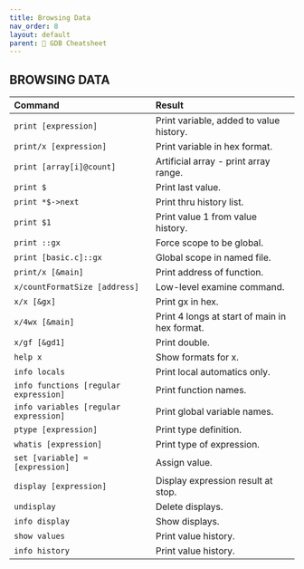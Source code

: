 ```yaml
---
title: Browsing Data
nav_order: 8
layout: default
parent: 📑 GDB Cheatsheet
---
```


## **BROWSING DATA**

| Command                               | Result                                        |
| :------------------------------------ | :-------------------------------------------- |
| `print [expression]`                  | Print variable, added to value history.       |
| `print/x [expression]`                | Print variable in hex format.                 |
| `print [array[i]@count]`              | Artificial array - print array range.         |
| `print $`                             | Print last value.                             |
| `print *$->next`                      | Print thru history list.                      |
| `print $1`                            | Print value 1 from value history.             |
| `print ::gx`                          | Force scope to be global.                     |
| `print [basic.c]::gx`                 | Global scope in named file.                   |
| `print/x [&main]`                     | Print address of function.                    |
| `x/countFormatSize [address]`         | Low-level examine command.                    |
| `x/x [&gx]`                           | Print gx in hex.                              |
| `x/4wx [&main]`                       | Print 4 longs at start of main in hex format. |
| `x/gf [&gd1]`                         | Print double.                                 |
| `help x`                              | Show formats for x.                           |
| `info locals`                         | Print local automatics only.                  |
| `info functions [regular expression]` | Print function names.                         |
| `info variables [regular expression]` | Print global variable names.                  |
| `ptype [expression]`                  | Print type definition.                        |
| `whatis [expression]`                 | Print type of expression.                     |
| `set [variable] = [expression]`       | Assign value.                                 |
| `display [expression]`                | Display expression result at stop.            |
| `undisplay`                           | Delete displays.                              |
| `info display`                        | Show displays.                                |
| `show values`                         | Print value history.                          |
| `info history`                        | Print value history.                          |